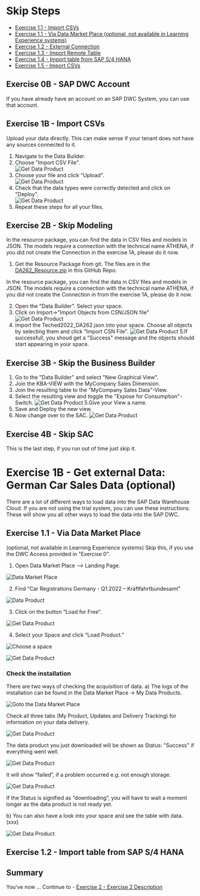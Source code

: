 # Skip Steps

- [Exercise 1.1 - Import CSVs](#exercise-11---import-csvs)
- [Exercise 1.1 - Via Data Market Place (optional, not available in Learning Experience systems)]([#exercise-11---via-data-market-place)
- [Exercise 1.2 - External Connection](#exercise-12---external-connection)
- [Exercise 1.3 - Import Remote Table](#exercise-13---import-remote-table)
- [Exercise 1.4 - Import table from SAP S/4 HANA](#exercise-14---Import-table-from-SAP-S/4-HANA)
- [Exercise 1.5 - Import CSVs](#exercise-15---Import-CSVs)

## Exercise 0B - SAP DWC Account
If you have already have an account on an SAP DWC System, you can use that account.

## Exercise 1B - Import CSVs

Upload your data directly. This can make sense if your tenant does not have any sources connected to it. 

1. Navigate to the Data Builder.
2. Choose "Import CSV File". <br> ![Get Data Product](/exercises/ex1/images/3.png) <br>
3. Choose your file and click "Upload". <br> ![Get Data Product](/exercises/ex1/images/4.png) <br>
4. Check that the data types were correctly detected and click on "Deploy". <br> ![Get Data Product](/exercises/ex1/images/5.png) <br>
5. Repeat these steps for all your files. 

## Exercise 2B -  Skip Modeling

In the resource package, you can find the data in CSV files and models in JSON. The models require a connection with the technical name ATHENA, if you did not create the Connection in the exercise 1A, please do it now.

1.	Get the Resource Package from git. The files are in the [DA262_Resource.zip](DA262_Resource.zip) in this GitHub Repo.

In the resource package, you can find the data in CSV files and models in JSON. The models require a connection with the technical name ATHENA, if you did not create the Connection in from the exercise 1A, please do it now.

2. Open the "Data Builder". Select your space.
3. Click on Import->"Import Objects from CSN/JSON file" <br> ![Get Data Product](/exercises/ex1/images/1.png)
4. Import the Teched2022_DA262.json into your space. Choose all objects by selecting them and click "Import CSN File".
![Get Data Product](/exercises/ex1/images/2.png)
5.If successfull, you shoud get a "Success" message and the objects should start appearing in your space.

## Exercise 3B - Skip the Business Builder

1. Go to the "Data Builder" and select "New Graphical View".
2. Join the KBA-VIEW with the MyCompany Sales Dimension.
3. Join the resulting table to the "MyCompany Sales Data"-View.
4. Select the resulting view and toggle the "Expose for Consumption"-Switch.
![Get Data Product](/exercises/ex1/images/002.png)
5.Give your View a name.
6. Save and Deploy the new view.
7. Now change over to the SAC.
![Get Data Product](/exercises/ex1/images/003.png)

## Exercise 4B - Skip SAC
This is the last step, if you run out of time just skip it.


# Exercise 1B - Get external Data: German Car Sales Data (optional)

There are a lot of different ways to load data into the SAP Data Warehouse Cloud. If you are not using the trial system, you can use these instructions. 
These will show you all other ways to load the data into the SAP DWC.

## Exercise 1.1 - Via Data Market Place
(optional, not available in Learning Experience systems)
Skip this, if you use the DWC Access provided in "Exercise 0".

1.	Open Data Market Place –> Landing Page.

![Data Market Place](/exercises/ex1/images/Picture2.png)

2.	Find “Car Registrations Germany - Q1.2022 – Kraftfahrtbundesamt”

![Data Product](/exercises/ex1/images/Picture3.png)

3.	Click on the button “Load for Free”.

![Get Data Product](/exercises/ex1/images/Picture4.png)

4.	Select your Space and click “Load Product.”

![Choose a space](/exercises/ex1/images/Picture5.png)

![Get Data Product](/exercises/ex1/images/Picture6.png)
  
### Check the installation 
There are two ways of checking the acquisition of data. 
a) The logs of the installation can be found in the Data Market Place -> My Data Products. 

![Goto the Data Market Place](/exercises/ex1/images/Picture7.png)

Check all three tabs (My Product, Updates and Delivery Tracking) for information on your data delivery.

![Get Data Product](/exercises/ex1/images/Picture9.png)

The data product you just downloaded will be shown as Status: "Success" if everything went well. 

![Get Data Product](/exercises/ex1/images/Picture10.png) 

It will show “failed”, if a problem occurred e.g. not enough storage. 

![Get Data Product](/exercises/ex1/images/Picture11.png)

If the Status is signified as “downloading”, you will have to wait a moment longer as the data product is not ready yet.


b) You can also have a look into your space and see the table with data. (xxx)

![Get Data Product](/exercises/ex1/images/Picture12.png)


## Exercise 1.2 - Import table from SAP S/4 HANA


## Summary

You've now ...
Continue to - [Exercise 2 - Exercise 2 Description](../ex2/README.md)
